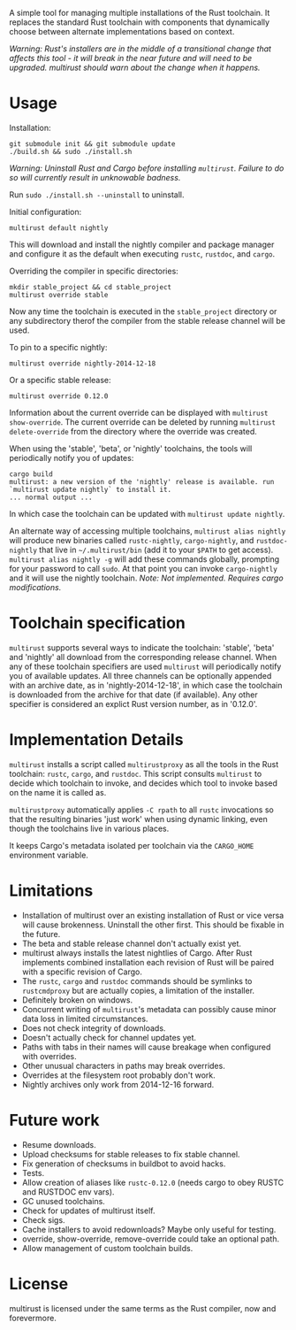 A simple tool for managing multiple installations of the Rust
toolchain. It replaces the standard Rust toolchain with components
that dynamically choose between alternate implementations based on
context.

*Warning: Rust's installers are in the middle of a transitional change
that affects this tool - it will break in the near future and will
need to be upgraded. multirust should warn about the change when it
happens.*

# Usage

Installation:

```
git submodule init && git submodule update
./build.sh && sudo ./install.sh
```

*Warning: Uninstall Rust and Cargo before installing `multirust`.
Failure to do so will currently result in unknowable badness.*

Run `sudo ./install.sh --uninstall` to uninstall.

Initial configuration:

```
multirust default nightly
```

This will download and install the nightly compiler and package
manager and configure it as the default when executing `rustc`,
`rustdoc`, and `cargo`.

Overriding the compiler in specific directories:

```
mkdir stable_project && cd stable_project
multirust override stable
```

Now any time the toolchain is executed in the `stable_project`
directory or any subdirectory therof the compiler from the stable
release channel will be used.

To pin to a specific nightly:

```
multirust override nightly-2014-12-18
```

Or a specific stable release:

```
multirust override 0.12.0
```

Information about the current override can be displayed with `multirust
show-override`. The current override can be deleted by running
`multirust delete-override` from the directory where the override was
created.

When using the 'stable', 'beta', or 'nightly' toolchains, the tools
will periodically notify you of updates:

```
cargo build
multirust: a new version of the 'nightly' release is available. run `multirust update nightly` to install it.
... normal output ...
```

In which case the toolchain can be updated with `multirust update
nightly`.

An alternate way of accessing multiple toolchains, `multirust alias
nightly` will produce new binaries called `rustc-nightly`,
`cargo-nightly`, and `rustdoc-nightly` that live in `~/.multirust/bin`
(add it to your `$PATH` to get access). `multirust alias nightly -g`
will add these commands globally, prompting for your password to call
`sudo`. At that point you can invoke `cargo-nightly` and it will use
the nightly toolchain. *Note: Not implemented. Requires cargo
modifications.*

# Toolchain specification

`multirust` supports several ways to indicate the toolchain: 'stable',
'beta' and 'nightly' all download from the corresponding release
channel. When any of these toolchain specifiers are used `multirust`
will periodically notify you of available updates. All three channels
can be optionally appended with an archive date, as in
'nightly-2014-12-18', in which case the toolchain is downloaded from
the archive for that date (if available). Any other specifier is
considered an explict Rust version number, as in '0.12.0'.

# Implementation Details

`multirust` installs a script called `multirustproxy` as all the tools
in the Rust toolchain: `rustc`, `cargo`, and `rustdoc`.  This script
consults `multirust` to decide which toolchain to invoke, and decides
which tool to invoke based on the name it is called as.

`multirustproxy` automatically applies `-C rpath` to all `rustc`
invocations so that the resulting binaries 'just work' when using
dynamic linking, even though the toolchains live in various places.

It keeps Cargo's metadata isolated per toolchain via the `CARGO_HOME`
environment variable.

# Limitations

* Installation of multirust over an existing installation of Rust or
  vice versa will cause brokenness. Uninstall the other first. This
  should be fixable in the future.
* The beta and stable release channel don't actually exist yet.
* multirust always installs the latest nightlies of Cargo. After Rust
  implements combined installation each revision of Rust will be
  paired with a specific revision of Cargo.
* The `rustc`, `cargo` and `rustdoc` commands should be symlinks to
  `rustcmdproxy` but are actually copies, a limitation of the
  installer.
* Definitely broken on windows.
* Concurrent writing of `multirust`'s metadata can possibly cause
  minor data loss in limited circumstances.
* Does not check integrity of downloads.
* Doesn't actually check for channel updates yet.
* Paths with tabs in their names will cause breakage when configured
  with overrides.
* Other unusual characters in paths may break overrides.
* Overrides at the filesystem root probably don't work.
* Nightly archives only work from 2014-12-16 forward.

# Future work

* Resume downloads.
* Upload checksums for stable releases to fix stable channel.
* Fix generation of checksums in buildbot to avoid hacks.
* Tests.
* Allow creation of aliases like `rustc-0.12.0` (needs cargo to obey RUSTC and RUSTDOC env vars).
* GC unused toolchains.
* Check for updates of multirust itself.
* Check sigs.
* Cache installers to avoid redownloads? Maybe only useful for testing.
* override, show-override, remove-override could take an optional path.
* Allow management of custom toolchain builds.
  
# License

multirust is licensed under the same terms as the Rust compiler, now and
forevermore.
